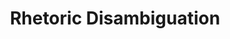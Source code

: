 ---
word: "true"

title: "Rhetoric Disambiguation"

categories: ['']

tags: ['Rhetoric', 'Disambiguation']

arwords: 'فك الالتباس البلاغي'

arexps: []

enwords: ['Rhetoric Disambiguation']

enexps: []

arlexicons: 'ف'

enlexicons: 'R'

authors: ['Ruqayya Roshdy']

translators: ['']

citations: 'مقدمة في حوسبة اللغة العربية'

sources: 'مركز الملك عبدالله بن عبدالعزيز الدولي لخدمة اللغة العربية'

slug: ""
---